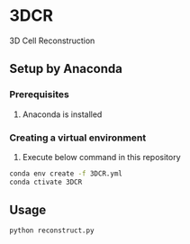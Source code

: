 # 3DCR
3D Cell Reconstruction
## Setup by Anaconda
### Prerequisites
1. Anaconda is installed
### Creating a virtual environment
1. Execute below command in this repository
```bash 
conda env create -f 3DCR.yml
conda ctivate 3DCR
```

## Usage
```bash
python reconstruct.py
```